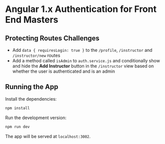 # Angular 1.x Authentication for Front End Masters

## Protecting Routes Challenges

* Add `data { requiresLogin: true }` to the `/profile`, `/instructor` and `/instructor/new` routes
* Add a method called `isAdmin` to `auth.service.js` and conditionally show and hide the **Add Instructor** button in the `/instructor` view based on whether the user is authenticated and is an admin

## Running the App

Install the dependencies:

```bash
npm install
```

Run the development version:

```bash
npm run dev
```

The app will be served at `localhost:3002`.
